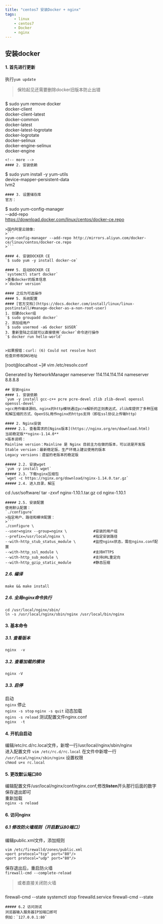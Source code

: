 ```yaml
---
title: "centos7 安装Docker + nginx"  
tags: 
	- linux
	- centos7
	- Docker
	- nginx
---
```


## 安装docker
#### 1. 首先进行更新

执行`yum update`

> 保险起见还需要删除docker旧版本防止出错  
> ```
$ sudo yum remove docker \
	  docker-client \
	  docker-client-latest \
	  docker-common \
	  docker-latest \
	  docker-latest-logrotate \
	  docker-logrotate \
	  docker-selinux \
	  docker-engine-selinux \
	  docker-engine
```
<!-- more -->
#### 2. 安装依赖
```
$ sudo yum install -y yum-utils \
  device-mapper-persistent-data \
  lvm2
```
#### 3. 设置储存库
官方：  
```
$ sudo yum-config-manager \
    --add-repo \
    https://download.docker.com/linux/centos/docker-ce.repo
```
>国内阿里云镜像:
>```
>yum-config-manager --add-repo http://mirrors.aliyun.com/docker-ce/linux/centos/docker-ce.repo
>```

#### 4. 安装DOCKER CE
`$ sudo yum -y install docker-ce`

#### 5. 启动DOCKER CE
`systemctl start docker`
>查看docker的版本信息  
>`docker version`  

#### 之后为可选操作
#### 5. 系统配置
#### [官方文档](https://docs.docker.com/install/linux/linux-postinstall/#manage-docker-as-a-non-root-user)  
1. 创建docker组  
`$ sudo groupadd docker`
2. 添加组用户  
`$ sudo usermod -aG docker $USER`
3. 重新登陆之后就可以直接使用`docker`命令进行操作  
`$ docker run hello-world`


>如果报错：curl: (6) Could not resolve host  
检查并修改DNS地址  
```
[root@localhost ~]# vim /etc/resolv.conf  

Generated by NetworkManager
nameserver 114.114.114.114
nameserver 8.8.8.8
```
## 安装nginx
#### 1. 安装依赖  
`yum -y install gcc-c++ pcre pcre-devel zlib zlib-devel openssl openssl-devel`
>gcc用作编译源码、nginx的http模块通过pcre解析的正则表达式、zlib库提供了多种压缩和解压缩的方式、OpenSSL用作nginx的https支持（即在ssl协议上传输http）

#### 2. Nginx安装  
##### 2.1. 查看需求的[Nginx版本](https://nginx.org/en/download.html)  
当前稳定版**nginx-1.14.0**  
>版本说明：  
Mainline version：Mainline 是 Nginx 目前主力在做的版本，可以说是开发版  
Stable version：最新稳定版，生产环境上建议使用的版本  
Legacy versions：遗留的老版本的稳定版  

##### 2.2. 安装wget  
`yum -y install wget`  
##### 2.3. 下载nginx压缩包  
`wget -c https://nginx.org/download/nginx-1.14.0.tar.gz`
##### 2.4. 进入目录，解压  
```
cd /usr/software/
tar -zxvf nginx-1.10.1.tar.gz
cd nginx-1.10.1
```
##### 2.5. 安装配置
使用默认配置：  
`./configure`
>指定用户、路径和模块配置：
>```
./configure \
--user=nginx --group=nginx \            #安装的用户组
--prefix=/usr/local/nginx \             #指定安装路径
--with-http_stub_status_module \        #监控nginx状态，需在nginx.conf配置
--with-http_ssl_module \                #支持HTTPS
--with-http_sub_module \                #支持URL重定向
--with-http_gzip_static_module          #静态压缩
```
##### 2.6. 编译  
`make && make install`

##### 2.6. 全局nginx命令执行  
```
cd /usr/local/nginx/sbin/
ln -s /usr/local/nginx/sbin/nginx /usr/local/bin/nginx
```
#### 3. 基本命令  
##### 3.1. 查看版本  
`nginx  -v`
##### 3.2. 查看加载的模块  
`nginx -V`
##### 3.3. 启停  
启动  
`nginx`
停止  
`nginx -s stop`
`nginx -s quit`
动态加载  
`ngins -s reload`
测试配置文件nginx.conf  
`nginx  -t`
#### 4. 开机自启动
编辑/etc/rc.d/rc.local文件，新增一行/usr/local/nginx/sbin/nginx  
进入配置文件
`vim /etc/rc.d/rc.local` 
在文件中新增一行  
`/usr/local/nginx/sbin/nginx`
设置权限  
`chmod u+x rc.local`
#### 5. 更改默认端口80
编辑配置文件/usr/local/nginx/conf/nginx.conf,修改**listen**开头那行后面的数字保存退出即可  
重新加载  
`nginx -s reload`

#### 6. 访问nginx
##### 6.1 修改防火墙规则（开启默认80端口）
编辑public.xml文件，添加规则  
```
vim /etc/firewalld/zones/public.xml
<port protocol="tcp" port="80"/>
<port protocol="udp" port="80"/>
```
保存退出后，重启防火墙  
`firewall-cmd --complete-reload`
>或者直接关闭防火墙
>```
firewall-cmd --state
systemctl stop firewalld.service
firewall-cmd --state
```
##### 6.2 访问测试  
浏览器输入服务器IP加端口即可  
例如：`127.0.0.1:80`
